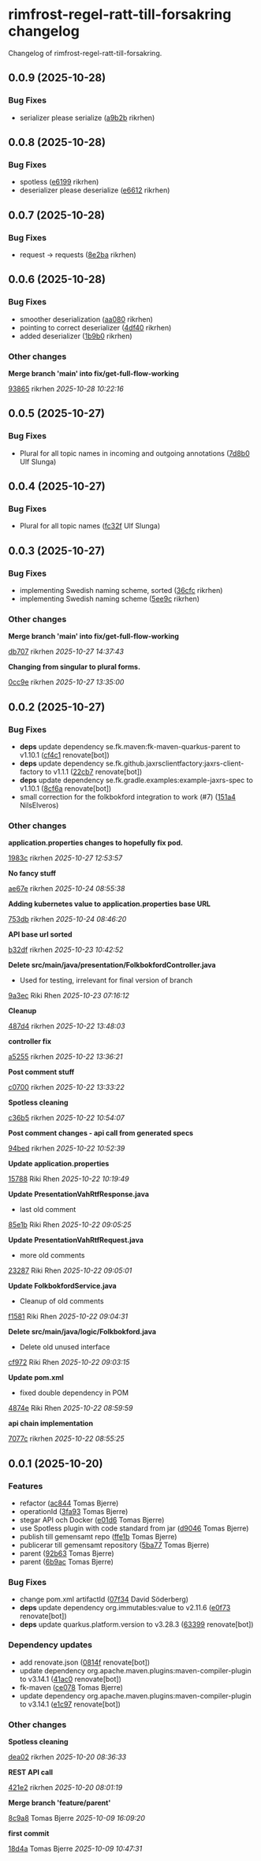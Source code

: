 # rimfrost-regel-ratt-till-forsakring changelog

Changelog of rimfrost-regel-ratt-till-forsakring.

## 0.0.9 (2025-10-28)

### Bug Fixes

-  serializer please serialize ([a9b2b](https://github.com/Forsakringskassan/rimfrost-regel-ratt-till-forsakring/commit/a9b2ba9611e5b6f) rikrhen)  

## 0.0.8 (2025-10-28)

### Bug Fixes

-  spotless ([e6199](https://github.com/Forsakringskassan/rimfrost-regel-ratt-till-forsakring/commit/e61991640e825f6) rikrhen)  
-  deserializer please deserialize ([e6612](https://github.com/Forsakringskassan/rimfrost-regel-ratt-till-forsakring/commit/e6612130718b5a0) rikrhen)  

## 0.0.7 (2025-10-28)

### Bug Fixes

-  request -> requests ([8e2ba](https://github.com/Forsakringskassan/rimfrost-regel-ratt-till-forsakring/commit/8e2baae60b75e06) rikrhen)  

## 0.0.6 (2025-10-28)

### Bug Fixes

-  smoother deserialization ([aa080](https://github.com/Forsakringskassan/rimfrost-regel-ratt-till-forsakring/commit/aa0805b942781e8) rikrhen)  
-  pointing to correct deserializer ([4df40](https://github.com/Forsakringskassan/rimfrost-regel-ratt-till-forsakring/commit/4df402d99140da9) rikrhen)  
-  added deserializer ([1b9b0](https://github.com/Forsakringskassan/rimfrost-regel-ratt-till-forsakring/commit/1b9b07fb210f711) rikrhen)  

### Other changes

**Merge branch 'main' into fix/get-full-flow-working**


[93865](https://github.com/Forsakringskassan/rimfrost-regel-ratt-till-forsakring/commit/938653d8db529f7) rikrhen *2025-10-28 10:22:16*


## 0.0.5 (2025-10-27)

### Bug Fixes

-  Plural for all topic names in incoming and outgoing annotations ([7d8b0](https://github.com/Forsakringskassan/rimfrost-regel-ratt-till-forsakring/commit/7d8b0b0a746d025) Ulf Slunga)  

## 0.0.4 (2025-10-27)

### Bug Fixes

-  Plural for all topic names ([fc32f](https://github.com/Forsakringskassan/rimfrost-regel-ratt-till-forsakring/commit/fc32f9a3baffeae) Ulf Slunga)  

## 0.0.3 (2025-10-27)

### Bug Fixes

-  implementing Swedish naming scheme, sorted ([36cfc](https://github.com/Forsakringskassan/rimfrost-regel-ratt-till-forsakring/commit/36cfc2b32cd75d0) rikrhen)  
-  implementing Swedish naming scheme ([5ee9c](https://github.com/Forsakringskassan/rimfrost-regel-ratt-till-forsakring/commit/5ee9cb8a87a18f6) rikrhen)  

### Other changes

**Merge branch 'main' into fix/get-full-flow-working**


[db707](https://github.com/Forsakringskassan/rimfrost-regel-ratt-till-forsakring/commit/db7072223648a77) rikrhen *2025-10-27 14:37:43*

**Changing from singular to plural forms.**


[0cc9e](https://github.com/Forsakringskassan/rimfrost-regel-ratt-till-forsakring/commit/0cc9ec679f0eb33) rikrhen *2025-10-27 13:35:00*


## 0.0.2 (2025-10-27)

### Bug Fixes

-  **deps**  update dependency se.fk.maven:fk-maven-quarkus-parent to v1.10.1 ([cf4c1](https://github.com/Forsakringskassan/rimfrost-regel-ratt-till-forsakring/commit/cf4c1e89d865a9c) renovate[bot])  
-  **deps**  update dependency se.fk.github.jaxrsclientfactory:jaxrs-client-factory to v1.1.1 ([22cb7](https://github.com/Forsakringskassan/rimfrost-regel-ratt-till-forsakring/commit/22cb7cfdf17fdc9) renovate[bot])  
-  **deps**  update dependency se.fk.gradle.examples:example-jaxrs-spec to v1.10.1 ([8cf6a](https://github.com/Forsakringskassan/rimfrost-regel-ratt-till-forsakring/commit/8cf6a740621f22b) renovate[bot])  
-  small correction for the folkbokford integration to work (#7) ([151a4](https://github.com/Forsakringskassan/rimfrost-regel-ratt-till-forsakring/commit/151a46d44c2600f) NilsElveros)  

### Other changes

**application.properties changes to hopefully fix pod.**


[1983c](https://github.com/Forsakringskassan/rimfrost-regel-ratt-till-forsakring/commit/1983ca1404c4b3e) rikrhen *2025-10-27 12:53:57*

**No fancy stuff**


[ae67e](https://github.com/Forsakringskassan/rimfrost-regel-ratt-till-forsakring/commit/ae67e964be39a9e) rikrhen *2025-10-24 08:55:38*

**Adding kubernetes value to application.properties base URL**


[753db](https://github.com/Forsakringskassan/rimfrost-regel-ratt-till-forsakring/commit/753dbc753500f5a) rikrhen *2025-10-24 08:46:20*

**API base url sorted**


[b32df](https://github.com/Forsakringskassan/rimfrost-regel-ratt-till-forsakring/commit/b32df3427f59beb) rikrhen *2025-10-23 10:42:52*

**Delete src/main/java/presentation/FolkbokfordController.java**

* Used for testing, irrelevant for final version of branch 

[9a3ec](https://github.com/Forsakringskassan/rimfrost-regel-ratt-till-forsakring/commit/9a3ec03542f47c5) Riki Rhen *2025-10-23 07:16:12*

**Cleanup**


[487d4](https://github.com/Forsakringskassan/rimfrost-regel-ratt-till-forsakring/commit/487d43e545146e3) rikrhen *2025-10-22 13:48:03*

**controller fix**


[a5255](https://github.com/Forsakringskassan/rimfrost-regel-ratt-till-forsakring/commit/a52555ca73a126b) rikrhen *2025-10-22 13:36:21*

**Post comment stuff**


[c0700](https://github.com/Forsakringskassan/rimfrost-regel-ratt-till-forsakring/commit/c07004da12f6a78) rikrhen *2025-10-22 13:33:22*

**Spotless cleaning**


[c36b5](https://github.com/Forsakringskassan/rimfrost-regel-ratt-till-forsakring/commit/c36b520a931addb) rikrhen *2025-10-22 10:54:07*

**Post comment changes - api call from generated specs**


[94bed](https://github.com/Forsakringskassan/rimfrost-regel-ratt-till-forsakring/commit/94bed0909605381) rikrhen *2025-10-22 10:52:39*

**Update application.properties**


[15788](https://github.com/Forsakringskassan/rimfrost-regel-ratt-till-forsakring/commit/15788933e4773eb) Riki Rhen *2025-10-22 10:19:49*

**Update PresentationVahRtfResponse.java**

* last old comment 

[85e1b](https://github.com/Forsakringskassan/rimfrost-regel-ratt-till-forsakring/commit/85e1b33e71f7460) Riki Rhen *2025-10-22 09:05:25*

**Update PresentationVahRtfRequest.java**

* more old comments 

[23287](https://github.com/Forsakringskassan/rimfrost-regel-ratt-till-forsakring/commit/23287f2cdae6b04) Riki Rhen *2025-10-22 09:05:01*

**Update FolkbokfordService.java**

* Cleanup of old comments 

[f1581](https://github.com/Forsakringskassan/rimfrost-regel-ratt-till-forsakring/commit/f1581bab8491501) Riki Rhen *2025-10-22 09:04:31*

**Delete src/main/java/logic/Folkbokford.java**

* Delete old unused interface 

[cf972](https://github.com/Forsakringskassan/rimfrost-regel-ratt-till-forsakring/commit/cf972d9eb44c0b5) Riki Rhen *2025-10-22 09:03:15*

**Update pom.xml**

* fixed double dependency in POM 

[4874e](https://github.com/Forsakringskassan/rimfrost-regel-ratt-till-forsakring/commit/4874eecd6b208df) Riki Rhen *2025-10-22 08:59:59*

**api chain implementation**


[7077c](https://github.com/Forsakringskassan/rimfrost-regel-ratt-till-forsakring/commit/7077c76f14bb7c4) rikrhen *2025-10-22 08:55:25*


## 0.0.1 (2025-10-20)

### Features

-  refactor ([ac844](https://github.com/Forsakringskassan/rimfrost-regel-ratt-till-forsakring/commit/ac844337912a10d) Tomas Bjerre)  
-  operationId ([3fa93](https://github.com/Forsakringskassan/rimfrost-regel-ratt-till-forsakring/commit/3fa930358b1910e) Tomas Bjerre)  
-  stegar API och Docker ([e01d6](https://github.com/Forsakringskassan/rimfrost-regel-ratt-till-forsakring/commit/e01d60f1b1dadad) Tomas Bjerre)  
-  use Spotless plugin with code standard from jar ([d9046](https://github.com/Forsakringskassan/rimfrost-regel-ratt-till-forsakring/commit/d9046c2b6e81fb0) Tomas Bjerre)  
-  publish till gemensamt repo ([ffe1b](https://github.com/Forsakringskassan/rimfrost-regel-ratt-till-forsakring/commit/ffe1b02eed2716e) Tomas Bjerre)  
-  publicerar till gemensamt repository ([5ba77](https://github.com/Forsakringskassan/rimfrost-regel-ratt-till-forsakring/commit/5ba77e7ce9b3acb) Tomas Bjerre)  
-  parent ([92b63](https://github.com/Forsakringskassan/rimfrost-regel-ratt-till-forsakring/commit/92b63d6dac54057) Tomas Bjerre)  
-  parent ([6b9ac](https://github.com/Forsakringskassan/rimfrost-regel-ratt-till-forsakring/commit/6b9ac72b380f482) Tomas Bjerre)  

### Bug Fixes

-  change pom.xml artifactId ([07f34](https://github.com/Forsakringskassan/rimfrost-regel-ratt-till-forsakring/commit/07f3450af228c58) David Söderberg)  
-  **deps**  update dependency org.immutables:value to v2.11.6 ([e0f73](https://github.com/Forsakringskassan/rimfrost-regel-ratt-till-forsakring/commit/e0f73ebfede4a5b) renovate[bot])  
-  **deps**  update quarkus.platform.version to v3.28.3 ([63399](https://github.com/Forsakringskassan/rimfrost-regel-ratt-till-forsakring/commit/63399b2784c0947) renovate[bot])  

### Dependency updates

- add renovate.json ([0814f](https://github.com/Forsakringskassan/rimfrost-regel-ratt-till-forsakring/commit/0814fb3ccde5d3e) renovate[bot])  
- update dependency org.apache.maven.plugins:maven-compiler-plugin to v3.14.1 ([41ac0](https://github.com/Forsakringskassan/rimfrost-regel-ratt-till-forsakring/commit/41ac0d364cf6123) renovate[bot])  
- fk-maven ([ce078](https://github.com/Forsakringskassan/rimfrost-regel-ratt-till-forsakring/commit/ce078ccdc0d9179) Tomas Bjerre)  
- update dependency org.apache.maven.plugins:maven-compiler-plugin to v3.14.1 ([e1c97](https://github.com/Forsakringskassan/rimfrost-regel-ratt-till-forsakring/commit/e1c9733a48854e2) renovate[bot])  
### Other changes

**Spotless cleaning**


[dea02](https://github.com/Forsakringskassan/rimfrost-regel-ratt-till-forsakring/commit/dea0276ef23eb05) rikrhen *2025-10-20 08:36:33*

**REST API call**


[421e2](https://github.com/Forsakringskassan/rimfrost-regel-ratt-till-forsakring/commit/421e2451a16671c) rikrhen *2025-10-20 08:01:19*

**Merge branch 'feature/parent'**


[8c9a8](https://github.com/Forsakringskassan/rimfrost-regel-ratt-till-forsakring/commit/8c9a89e55dcf2fd) Tomas Bjerre *2025-10-09 16:09:20*

**first commit**


[18d4a](https://github.com/Forsakringskassan/rimfrost-regel-ratt-till-forsakring/commit/18d4ab1d6d92ad5) Tomas Bjerre *2025-10-09 10:47:31*


